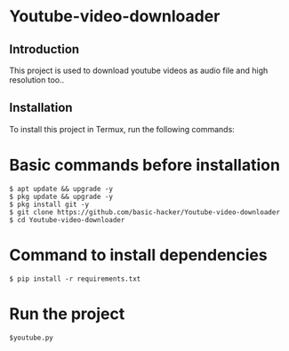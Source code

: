 # Youtube-video-downloader


## Introduction
This project is used to download youtube videos as audio file and high resolution too..


## Installation

To install this project in Termux, run the following commands:

# Basic commands before installation
```
$ apt update && upgrade -y
$ pkg update && upgrade -y
$ pkg install git -y
$ git clone https://github.com/basic-hacker/Youtube-video-downloader
$ cd Youtube-video-downloader
```
# Command to install dependencies
```
$ pip install -r requirements.txt
```
# Run the project
```
$youtube.py
```

